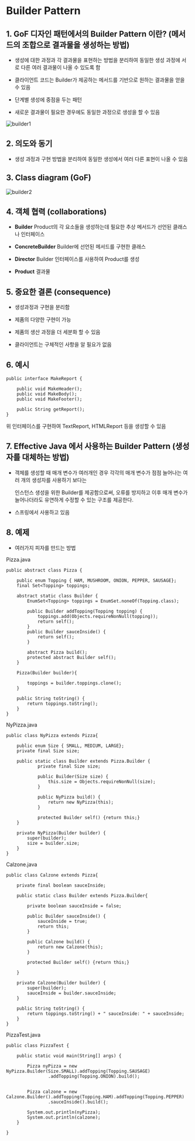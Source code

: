 # Builder Pattern

## 1. GoF 디자인 패턴에서의 Builder Pattern 이란? (메서드의 조합으로 결과물을 생성하는 방법)

- 생성에 대한 과정과 각 결과물을 표현하는 방법을 분리하여 동일한 생성 과정에 서로 다른 여러 결과물이 나올 수 있도록 함

- 클라이언트 코드는 Builder가 제공하는 메서드를 기반으로 원하는 결과물을 얻을 수 있음

- 단계별 생성에 중점을 두는 패턴

- 새로운 결과물이 필요한 경우에도 동일한 과정으로 생성을 할 수 있음

![builder1](https://github.com/LeeKyoungMin/design-pattern/assets/22589581/2cb0a8ca-47bd-4e11-86ce-e171b17c513a)
## 2. 의도와 동기

- 생성 과정과 구현 방법을 분리하여 동일한 생성에서 여러 다른 표현이 나올 수 있음

## 3. Class diagram (GoF)
![builder2](https://github.com/LeeKyoungMin/design-pattern/assets/22589581/53594a70-fb18-4cf2-b261-62b2bc1aca3a)

## 4. 객체 협력 (collaborations)

- **Builder**
  Product의 각 요소들을 생성하는데 필요한 추상 메서드가 선언된 클래스나 인터페이스

- **ConcreteBuilder**
  Builder에 선언된 메서드를 구현한 클래스

- **Director**
  Builder 인터페이스를 사용하여 Product를 생성

- **Product**
  결과물 
  
## 5. 중요한 결론 (consequence)

- 생성과정과 구현을 분리함 

- 제품의 다양한 구현이 가능

- 제품의 생산 과정을 더 세분화 할 수 있음

- 클라이언트는 구체적인 사항을 알 필요가 없음

## 6. 예시

```
public interface MakeReport {

	public void MakeHeader();
	public void MakeBody();
	public void MakeFooter();
	
	public String getReport();
}
```
위 인터페이스를 구현하여 TextReport, HTMLReport 등을 생성할 수 있음

## 7. Effective Java 에서 사용하는 Builder Pattern (생성자를 대체하는 방법)

-  객체를 생성할 때 매개 변수가 여러개인 경우 각각의 매개 변수가 점점 늘어나는 여러 개의 생성자를 사용하기 보다는 
 
   인스턴스 생성을 위한 Builder를 제공함으로써, 오류를 방지하고 이후 매개 변수가 늘어나더라도 유연하게 수정할 수 있는 구조를 제공한다.

- 스프링에서 사용하고 있음

## 8. 예제 

- 여러가지 피자를 만드는 방법 

Pizza.java
```
public abstract class Pizza {
	
	public enum Topping { HAM, MUSHROOM, ONION, PEPPER, SAUSAGE};
	final Set<Topping> toppings;
	
	abstract static class Builder {
		EnumSet<Topping> toppings = EnumSet.noneOf(Topping.class);
		
		public Builder addTopping(Topping topping) {
			toppings.add(Objects.requireNonNull(topping));
			return self();
		}
		public Builder sauceInside() { 
			return self();
		}
		
		abstract Pizza build();
		protected abstract Builder self();
	}
	
	Pizza(Builder builder){
		
		toppings = builder.toppings.clone();
	}

	public String toString() {
		return toppings.toString();
	}
}
```

NyPizza.java
```
public class NyPizza extends Pizza{

	public enum Size { SMALL, MEDIUM, LARGE};
	private final Size size;
	
	public static class Builder extends Pizza.Builder {
			private final Size size;
			
			public Builder(Size size) {
				this.size = Objects.requireNonNull(size);
			}
			
			public NyPizza build() {
				return new NyPizza(this);
			}
			
			protected Builder self() {return this;}
	}
	
	private NyPizza(Builder builder) {
		super(builder);
		size = builder.size;
	}
}
```

Calzone.java
```
public class Calzone extends Pizza{

	private final boolean sauceInside;
	
	public static class Builder extends Pizza.Builder{
		
		private boolean sauceInside = false;
		
		public Builder sauceInside() {
			sauceInside = true;
			return this;
		}
		
		public Calzone build() {
			return new Calzone(this);
		}
		
		protected Builder self() {return this;}
		
	}
	
	private Calzone(Builder builder) {
		super(builder);
		sauceInside = builder.sauceInside;
	}
	
	public String toString() {
		return toppings.toString() + " sauceInside: " + sauceInside;
	}
}
```

PizzaTest.java
```
public class PizzaTest {

	public static void main(String[] args) {

		Pizza nyPizza = new NyPizza.Builder(Size.SMALL).addTopping(Topping.SAUSAGE)
				.addTopping(Topping.ONION).build();

		
		Pizza calzone = new Calzone.Builder().addTopping(Topping.HAM).addTopping(Topping.PEPPER)
				.sauceInside().build();
		
		System.out.println(nyPizza);
		System.out.println(calzone);
	}

}
```



